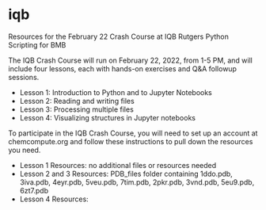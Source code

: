 # iqb
Resources for the February 22 Crash Course at IQB Rutgers Python Scripting for BMB

The IQB Crash Course will run on February 22, 2022, from 1-5 PM, and will include four lessons, each with hands-on exercises and Q&A followup sessions. 

- Lesson 1: Introduction to Python and to Jupyter Notebooks
- Lesson 2: Reading and writing files
- Lesson 3: Processing multiple files
- Lesson 4: Visualizing structures in Jupyter notebooks

To participate in the IQB Crash Course, you will need to set up an account at chemcompute.org and follow these instructions to pull down the resources you need. 
 
- Lesson 1 Resources: no additional files or resources needed
- Lesson 2 and 3 Resources: PDB_files folder containing 1ddo.pdb, 3iva.pdb, 4eyr.pdb, 5veu.pdb, 7tim.pdb, 2pkr.pdb, 3vnd.pdb, 5eu9.pdb, 6zt7.pdb
- Lesson 4 Resources:

